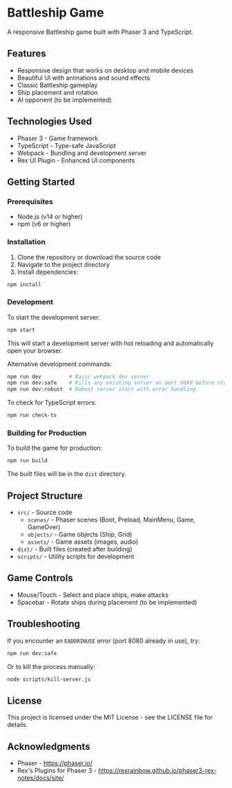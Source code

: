 # Battleship Game

A responsive Battleship game built with Phaser 3 and TypeScript.

## Features

- Responsive design that works on desktop and mobile devices
- Beautiful UI with animations and sound effects
- Classic Battleship gameplay
- Ship placement and rotation
- AI opponent (to be implemented)

## Technologies Used

- Phaser 3 - Game framework
- TypeScript - Type-safe JavaScript
- Webpack - Bundling and development server
- Rex UI Plugin - Enhanced UI components

## Getting Started

### Prerequisites

- Node.js (v14 or higher)
- npm (v6 or higher)

### Installation

1. Clone the repository or download the source code
2. Navigate to the project directory
3. Install dependencies:

```bash
npm install
```

### Development

To start the development server:

```bash
npm start
```

This will start a development server with hot reloading and automatically open your browser.

Alternative development commands:

```bash
npm run dev         # Basic webpack dev server
npm run dev:safe    # Kills any existing server on port 8080 before starting
npm run dev:robust  # Robust server start with error handling
```

To check for TypeScript errors:

```bash
npm run check-ts
```

### Building for Production

To build the game for production:

```bash
npm run build
```

The built files will be in the `dist` directory.

## Project Structure

- `src/` - Source code
  - `scenes/` - Phaser scenes (Boot, Preload, MainMenu, Game, GameOver)
  - `objects/` - Game objects (Ship, Grid)
  - `assets/` - Game assets (images, audio)
- `dist/` - Built files (created after building)
- `scripts/` - Utility scripts for development

## Game Controls

- Mouse/Touch - Select and place ships, make attacks
- Spacebar - Rotate ships during placement (to be implemented)

## Troubleshooting

If you encounter an `EADDRINUSE` error (port 8080 already in use), try:

```bash
npm run dev:safe
```

Or to kill the process manually:

```bash
node scripts/kill-server.js
```

## License

This project is licensed under the MIT License - see the LICENSE file for details.

## Acknowledgments

- Phaser - https://phaser.io/
- Rex's Plugins for Phaser 3 - https://rexrainbow.github.io/phaser3-rex-notes/docs/site/ 